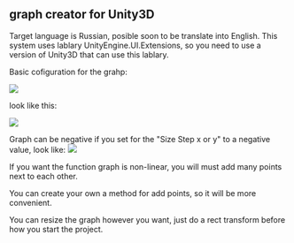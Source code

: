 ## graph creator for Unity3D
Target language is Russian, posible soon to be translate into English. 
This system uses lablary UnityEngine.UI.Extensions, so you need to use a version of Unity3D  that can use this lablary.

Basic cofiguration for the grahp:

![](https://sun9-35.userapi.com/impg/hAjfH2JW-hUh0cPwUbPHUuYcPFFKkK8uu7DVZA/jnIgG_kaFiY.jpg?size=412x535&quality=95&sign=970b2f17e8c25ac23b3adcf0571298ba&type=album)

look like this:

![](https://sun9-75.userapi.com/impg/LrS_E9lnL_tN1kckREv2XcorOo-y62IsqcOJfw/mg9H7_4KvT4.jpg?size=415x548&quality=95&sign=c659790ca54654fc5737b654ae60322b&type=album)

Graph can be negative if you set for the "Size Step x or y" to a negative value,
look like:
![](https://sun9-70.userapi.com/impg/Xti11FAmj8LKY3m8H_xGhT6c-vAkDXWa81iREA/b_kBE_0Vppw.jpg?size=420x621&quality=95&sign=621d0ea116d027a8f990c4416e0061c0&type=album)

If you want the  function graph is non-linear, you will must add many  points next to each other.

You can create your own a method for add points, so it will be more convenient.

You can resize the graph however you want, just do a rect transform before how you  start the project.
